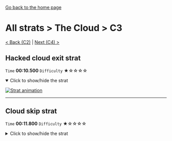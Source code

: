 [Go back to the home page](https://github.com/Doublevil/scbspeedrun)

# All strats > The Cloud > C3

[< Back (C2)](https://github.com/Doublevil/scbspeedrun/blob/main/levels/all_lvl/C/C2.md) | [Next (C4) >](https://github.com/Doublevil/scbspeedrun/blob/main/levels/all_lvl/C/C4.md)

## Hacked cloud exit strat

`Time` **00:10.500** `Difficulty` ★☆☆☆☆
<details open>
  <summary>Click to show/hide the strat</summary>

  [![Strat animation](https://github.com/Doublevil/scbspeedrun/blob/main/media/levels/C/C3_VoltageHackedCloudExit.webp)](https://github.com/Doublevil/scbspeedrun/blob/main/media/levels/C/C3_VoltageHackedCloudExit.mp4?raw=true)
</details>

---
## Cloud skip strat

`Time` **00:11.800** `Difficulty` ★☆☆☆☆
<details>
  <summary>Click to show/hide the strat</summary>

  [![Strat animation](https://github.com/Doublevil/scbspeedrun/blob/main/media/levels/C/C3_CloudSkip.webp)](https://github.com/Doublevil/scbspeedrun/blob/main/media/levels/C/C3_CloudSkip.mp4?raw=true)

  **Notes**
  - Instead of half-bounces, you can just cancel your jumps.
  - Sometimes, the first cloud won't give you enough height to reach the third cloud. Be on the lookout for that. It's kind of random.
</details>

